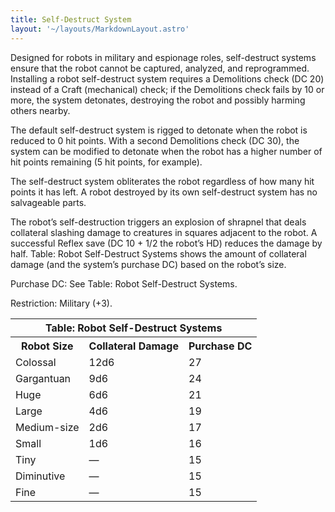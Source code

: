 ```yaml
---
title: Self-Destruct System
layout: '~/layouts/MarkdownLayout.astro'
---
```

Designed for robots in military and espionage roles, self-destruct systems
ensure that the robot cannot be captured, analyzed, and reprogrammed.
Installing a robot self-destruct system requires a Demolitions check (DC 20)
instead of a Craft (mechanical) check; if the Demolitions check fails by 10 or
more, the system detonates, destroying the robot and possibly harming others
nearby.

The default self-destruct system is rigged to detonate when the robot is
reduced to 0 hit points. With a second Demolitions check (DC 30), the system
can be modified to detonate when the robot has a higher number of hit points
remaining (5 hit points, for example).

The self-destruct system obliterates the robot regardless of how many hit
points it has left. A robot destroyed by its own self-destruct system has no
salvageable parts.

The robot’s self-destruction triggers an explosion of shrapnel that deals
collateral slashing damage to creatures in squares adjacent to the robot. A
successful Reflex save (DC 10 + 1/2 the robot’s HD) reduces the damage by
half. Table: Robot Self-Destruct Systems shows the amount of collateral damage
(and the system’s purchase DC) based on the robot’s size.

Purchase DC: See Table: Robot Self-Destruct Systems.

Restriction: Military (+3).


<table> <tr><th colspan="3">Table: Robot Self-Destruct Systems</th></tr> <tr><th>Robot Size</th><th>Collateral Damage</th><th>Purchase DC</th></tr> <tr><td>Colossal</td><td>12d6</td><td>27</td></tr> <tr class="shaded"><td>Gargantuan</td><td>9d6</td><td>24</td></tr> <tr><td>Huge</td><td>6d6</td><td>21</td></tr> <tr class="shaded"><td>Large</td><td>4d6</td><td>19</td></tr> <tr><td>Medium-size</td><td>2d6</td><td>17</td></tr> <tr class="shaded"><td>Small</td><td>1d6</td><td>16</td></tr> <tr><td>Tiny</td><td>—</td><td>15</td></tr> <tr class="shaded"><td>Diminutive</td><td>—</td><td>15</td></tr> <tr><td>Fine</td><td>—</td><td>15</td></tr> </table>



